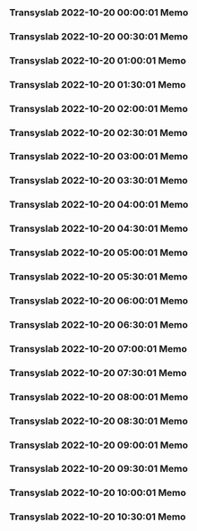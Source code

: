 ### Transyslab 2022-10-20 00:00:01 Memo
### Transyslab 2022-10-20 00:30:01 Memo
### Transyslab 2022-10-20 01:00:01 Memo
### Transyslab 2022-10-20 01:30:01 Memo
### Transyslab 2022-10-20 02:00:01 Memo
### Transyslab 2022-10-20 02:30:01 Memo
### Transyslab 2022-10-20 03:00:01 Memo
### Transyslab 2022-10-20 03:30:01 Memo
### Transyslab 2022-10-20 04:00:01 Memo
### Transyslab 2022-10-20 04:30:01 Memo
### Transyslab 2022-10-20 05:00:01 Memo
### Transyslab 2022-10-20 05:30:01 Memo
### Transyslab 2022-10-20 06:00:01 Memo
### Transyslab 2022-10-20 06:30:01 Memo
### Transyslab 2022-10-20 07:00:01 Memo
### Transyslab 2022-10-20 07:30:01 Memo
### Transyslab 2022-10-20 08:00:01 Memo
### Transyslab 2022-10-20 08:30:01 Memo
### Transyslab 2022-10-20 09:00:01 Memo
### Transyslab 2022-10-20 09:30:01 Memo
### Transyslab 2022-10-20 10:00:01 Memo
### Transyslab 2022-10-20 10:30:01 Memo
